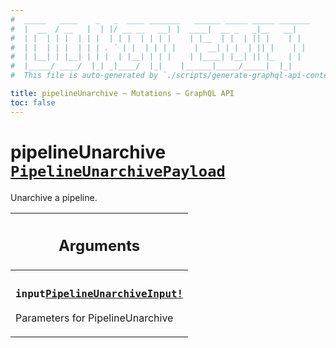 ```yaml
---
#  _____   ____    _   _  ____ _______   ______ _____ _____ _______
#  |  __  / __   |  | |/ __ __   __| |  ____|  __ _   _|__   __|
#  | |  | | |  | | |  | | |  | | | |    | |__  | |  | || |    | |
#  | |  | | |  | | | . ` | |  | | | |    |  __| | |  | || |    | |
#  | |__| | |__| | | |  | |__| | | |    | |____| |__| || |_   | |
#  |_____/ ____/  |_| _|____/  |_|    |______|_____/_____|  |_|
#  This file is auto-generated by `./scripts/generate-graphql-api-content.sh`.

title: pipelineUnarchive – Mutations – GraphQL API
toc: false
---
```

<!-- vale off -->
<h1 class="has-pills" data-algolia-exclude>
  pipelineUnarchive
  <a href="/docs/apis/graphql/schemas/object/pipelineunarchivepayload" class="pill pill--object pill--normal-case pill--large" title="Go to OBJECT PipelineUnarchivePayload">
  <code>PipelineUnarchivePayload</code>
</a>

</h1>
<!-- vale on -->


Unarchive a pipeline.

<table class="responsive-table responsive-table--single-column-rows">
  <thead>
    <th>
      <h2 data-algolia-exclude>Arguments</h2>
    </th>
  </thead>
  <tbody>
    <tr><td><h3 class="is-small has-pills"><code>input</code><a href="/docs/apis/graphql/schemas/input_object/pipelineunarchiveinput" class="pill pill--input_object pill--normal-case pill--medium" title="Go to INPUT_OBJECT PipelineUnarchiveInput"><code>PipelineUnarchiveInput!</code></a></h3><p>Parameters for PipelineUnarchive</p></td></tr>
  </tbody>
</table>

